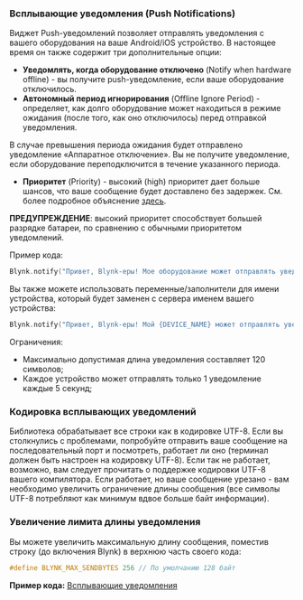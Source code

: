 
### Всплывающие уведомления (Push Notifications)

Виджет Push-уведомлений позволяет отправлять уведомления с вашего оборудования на ваше Android/iOS устройство. В настоящее время он также содержит три дополнительные опции:

- **Уведомлять, когда оборудование отключено** (Notify when hardware offline) - вы получите push-уведомление, если ваше оборудование отключилось.
- **Автономный период игнорирования** (Offline Ignore Period) - определяет, как долго оборудование может находиться в режиме ожидания (после того, как оно отключилось) перед отправкой уведомления.

В случае превышения периода ожидания будет отправлено уведомление «Аппаратное отключение». Вы не получите уведомление, если оборудование переподключится в течение указанного периода.

- **Приоритет** (Priority) - высокий (high) приоритет дает больше шансов, что ваше сообщение будет доставлено без задержек. См. более подробное объяснение [здесь](https://developers.google.com/cloud-messaging/concept-options#setting-the-priority-of-a-message).

**ПРЕДУПРЕЖДЕНИЕ**: высокий приоритет способствует большей разрядке батареи, по сравнению с обычными приоритетом уведомлений.

Пример кода:

```cpp
Blynk.notify("Привет, Blynk-еры! Мое оборудование может отправлять уведомления!");
```

Вы также можете использовать переменные/заполнители для имени устройства, который будет заменен с сервера именем вашего устройства:

```cpp
Blynk.notify("Привет, Blynk-еры! Мой {DEVICE_NAME} может отправлять уведомления!");
```

Ограничения:

- Максимально допустимая длина уведомления составляет 120 символов;
- Каждое устройство может отправлять только 1 уведомление каждые 5 секунд;

### Кодировка всплывающих уведомлений

Библиотека обрабатывает все строки как в кодировке UTF-8. Если вы столкнулись с проблемами, попробуйте отправить ваше сообщение на последовательный порт и посмотреть, работает ли оно (терминал должен быть настроен на кодировку UTF-8). Если так не работает, возможно, вам следует прочитать о поддержке кодировки UTF-8 вашего компилятора.
Если работает, но ваше сообщение урезано - вам необходимо увеличить ограничение длины сообщения (все символы UTF-8 потребляют как минимум вдвое больше байт информации).

### Увеличение лимита длины уведомления

Вы можете увеличить максимальную длину сообщения, поместив строку (до включения Blynk) в верхнюю часть своего кода:

```cpp
#define BLYNK_MAX_SENDBYTES 256 // По умолчанию 128 байт
```

**Пример кода:** [Всплывающие уведомления](https://github.com/blynkkk/blynk-library/blob/master/examples/Widgets/PushNotification/PushNotification_Button/PushNotification_Button.ino)
